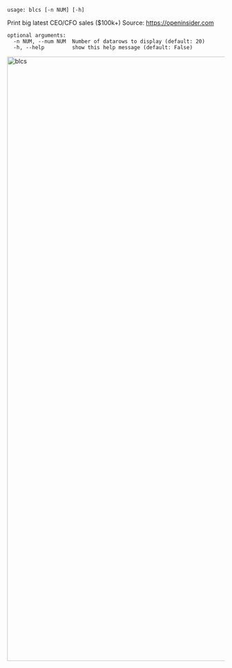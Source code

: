 ```
usage: blcs [-n NUM] [-h]
```

Print big latest CEO/CFO sales ($100k+) Source: https://openinsider.com

```
optional arguments:
  -n NUM, --num NUM  Number of datarows to display (default: 20)
  -h, --help         show this help message (default: False)
```

<img width="1400" alt="blcs" src="https://user-images.githubusercontent.com/25267873/125373762-9c70fe00-e37d-11eb-8e42-1bc46e6d7a17.png">
